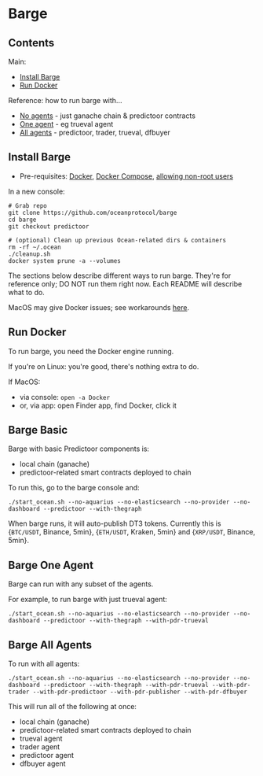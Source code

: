 <!--
Copyright 2023 Ocean Protocol Foundation
SPDX-License-Identifier: Apache-2.0
-->

# Barge

## Contents

Main:
- [Install Barge](#install-barge)
- [Run Docker](#run-docker)

Reference: how to run barge with...
- [No agents](#barge-basic) - just ganache chain & predictoor contracts
- [One agent](#barge-one-agent) - eg trueval agent
- [All agents](#barge-all-agents) - predictoor, trader, trueval, dfbuyer


## Install Barge

- Pre-requisites: [Docker](https://docs.docker.com/engine/install/), [Docker Compose](https://docs.docker.com/compose/install/), [allowing non-root users](https://www.thegeekdiary.com/run-docker-as-a-non-root-user/)

In a new console:

```console
# Grab repo
git clone https://github.com/oceanprotocol/barge
cd barge
git checkout predictoor

# (optional) Clean up previous Ocean-related dirs & containers
rm -rf ~/.ocean
./cleanup.sh
docker system prune -a --volumes
```

The sections below describe different ways to run barge. They're for reference only; DO NOT run them right now. Each README will describe what to do.

MacOS may give Docker issues; see workarounds [here](macos.md).

## Run Docker

To run barge, you need the Docker engine running. 

If you're on Linux: you're good, there's nothing extra to do.

If MacOS: 
- via console: `open -a Docker`
- or, via app: open Finder app, find Docker, click it

## Barge Basic

Barge with basic Predictoor components is:
- local chain (ganache)
- predictoor-related smart contracts deployed to chain

To run this, go to the barge console and:
```console
./start_ocean.sh --no-aquarius --no-elasticsearch --no-provider --no-dashboard --predictoor --with-thegraph
```

When barge runs, it will auto-publish DT3 tokens. Currently this is {`BTC/USDT`, Binance, 5min}, {`ETH/USDT`, Kraken, 5min} and {`XRP/USDT`, Binance, 5min}.

## Barge One Agent

Barge can run with any subset of the agents.

For example, to run barge with just trueval agent:
```console
./start_ocean.sh --no-aquarius --no-elasticsearch --no-provider --no-dashboard --predictoor --with-thegraph --with-pdr-trueval
```

## Barge All Agents

To run with all agents:

```console
./start_ocean.sh --no-aquarius --no-elasticsearch --no-provider --no-dashboard --predictoor --with-thegraph --with-pdr-trueval --with-pdr-trader --with-pdr-predictoor --with-pdr-publisher --with-pdr-dfbuyer
```

This will run all of the following at once:
- local chain (ganache)
- predictoor-related smart contracts deployed to chain
- trueval agent
- trader agent
- predictoor agent
- dfbuyer agent
